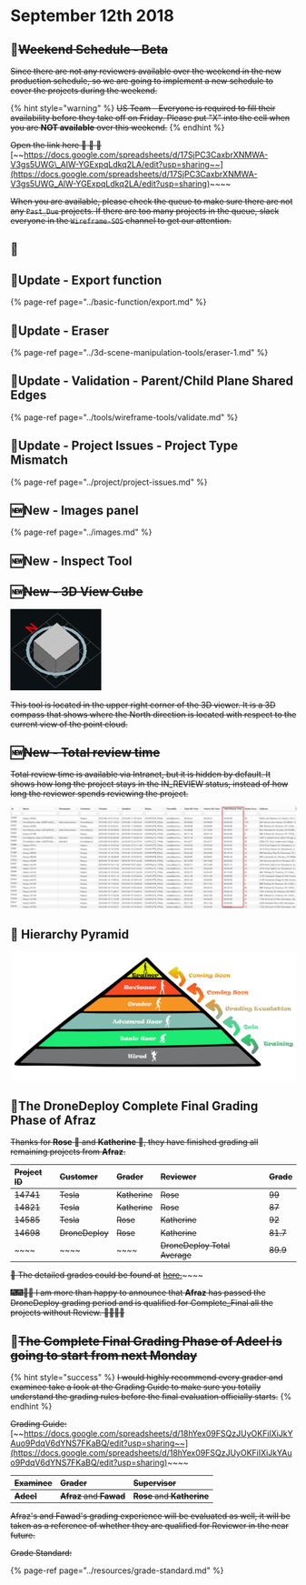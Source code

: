 # September 12th 2018

## 📅~~Weekend Schedule - Beta~~

~~Since there are not any reviewers available over the weekend in the new production schedule, so we are going to implement a new schedule to cover the projects during the weekend.~~

{% hint style="warning" %}
~~US Team - Everyone is required to fill their availability before they take off on Friday. Please put "X" into the cell when you are **NOT available** over this weekend.~~
{% endhint %}

~~Open the link here 🚩 🚩 🚩~~ [~~https://docs.google.com/spreadsheets/d/17SjPC3CaxbrXNMWA-V3gs5UWG\_AlW-YGExpqLdkq2LA/edit?usp=sharing~~](https://docs.google.com/spreadsheets/d/17SjPC3CaxbrXNMWA-V3gs5UWG_AlW-YGExpqLdkq2LA/edit?usp=sharing)~~~~

~~When you are available, please check the queue to make sure there are not any `Past_Due` projects. If there are too many projects in the queue, slack everyone in the `Wireframe-SOS` channel to get our attention.~~

## 🔄

## 🔄Update - Export function

{% page-ref page="../basic-function/export.md" %}

## 🔄Update - Eraser

{% page-ref page="../3d-scene-manipulation-tools/eraser-1.md" %}

## 🔄Update - Validation - Parent/Child Plane Shared Edges

{% page-ref page="../tools/wireframe-tools/validate.md" %}

## 🔄Update - Project Issues - Project Type Mismatch

{% page-ref page="../project/project-issues.md" %}

## 🆕New - Images panel

{% page-ref page="../images.md" %}

## 🆕New - Inspect Tool

## 🆕~~New - 3D View Cube~~

![](../.gitbook/assets/3d-view-cube-icon.gif)

~~This tool is located in the upper right corner of the 3D viewer. It is a 3D compass that shows where the North direction is located with respect to the current view of the point cloud.~~

## 🆕~~New - Total review time~~

~~Total review time is available via Intranet, but it is hidden by default. It shows how long the project stays in the IN\_REVIEW status, instead of how long the reviewer spends reviewing the project.~~

![](../.gitbook/assets/2018-09-12_11-43-47.jpg)

## 🗼 Hierarchy Pyramid

![](../.gitbook/assets/untitled-1.jpg)

## 💯The DroneDeploy Complete Final Grading Phase of Afraz

~~Thanks for **Rose** 👩 and **Katherine** 👧, they have finished grading all remaining projects from **Afraz**.~~

| ~~Project ID~~ | ~~Customer~~ | ~~Grader~~ | ~~Reviewer~~ | ~~Grade~~ |
| :--- | :--- | :--- | :--- | :--- |
| ~~14741~~ | ~~Tesla~~ | ~~Katherine~~ | ~~Rose~~ | ~~99~~ |
| ~~14821~~ | ~~Tesla~~ | ~~Katherine~~ | ~~Rose~~ | ~~87~~ |
| ~~14585~~ | ~~Tesla~~ | ~~Rose~~ | ~~Katherine~~ | ~~92~~ |
| ~~14698~~ | ~~DroneDeploy~~ | ~~Rose~~ | ~~Katherine~~ | ~~81.7~~ |
| ~~~~ | ~~~~ | ~~~~ | ~~DroneDeploy Total Average~~ | ~~89.9~~ |

~~📑 The detailed grades could be found at~~ [~~here.~~](https://docs.google.com/spreadsheets/d/18hYex09FSQzJUyOKFiIXiJkYAuo9PdqV6dYNS7FKaBQ/edit?usp=sharing)~~~~

~~🎆🎆🎇🎇 I am more than happy to announce that **Afraz** has passed the DroneDeploy grading period and is qualified for Complete\_Final all the projects without Review. 🎉🎉🎊🎊~~

## 💯~~The Complete Final Grading Phase of Adeel is going to start from next Monday~~

{% hint style="success" %}
~~I would highly recommend every grader and examinee take a look at the Grading Guide to make sure you totally understand the grading rules before the final evaluation officially starts.~~
{% endhint %}

~~Grading Guide:~~ [~~https://docs.google.com/spreadsheets/d/18hYex09FSQzJUyOKFiIXiJkYAuo9PdqV6dYNS7FKaBQ/edit?usp=sharing~~](https://docs.google.com/spreadsheets/d/18hYex09FSQzJUyOKFiIXiJkYAuo9PdqV6dYNS7FKaBQ/edit?usp=sharing)~~~~

| ~~Examinee~~ | ~~Grader~~ | ~~Supervisor~~ |
| :--- | :--- | :--- |
| ~~**Adeel**~~ | ~~**Afraz** and **Fawad**~~ | ~~**Rose** and **Katherine**~~ |

~~Afraz's and Fawad's grading experience will be evaluated as well, it will be taken as a reference of whether they are qualified for Reviewer in the near future.~~

~~Grade Standard:~~

{% page-ref page="../resources/grade-standard.md" %}

